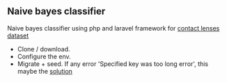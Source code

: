 
## Naive bayes classifier

Naive bayes classifier using php and laravel framework for [contact lenses dataset](https://archive.ics.uci.edu/ml/datasets/lenses)

- Clone / download.
- Configure the env.
- Migrate + seed. If any error 'Specified key was too long error', this maybe the [solution](https://laravel-news.com/laravel-5-4-key-too-long-error)
